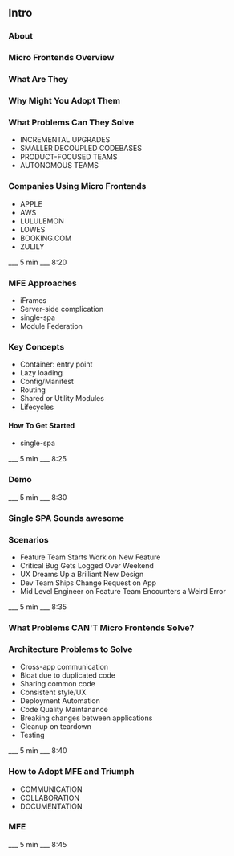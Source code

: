 ## Intro

### About 

### Micro Frontends Overview

### What Are They

### Why Might You Adopt Them

### What Problems Can They Solve

- INCREMENTAL UPGRADES
- SMALLER DECOUPLED CODEBASES
- PRODUCT-FOCUSED TEAMS
- AUTONOMOUS TEAMS

### Companies Using Micro Frontends

- APPLE
- AWS
- LULULEMON
- LOWES
- BOOKING.COM
- ZULILY

___ 5 min ___ 8:20

### MFE Approaches

- iFrames
- Server-side complication
- single-spa
- Module Federation

### Key Concepts

- Container: entry point
- Lazy loading
- Config/Manifest
- Routing
- Shared or Utility Modules
- Lifecycles

#### How To Get Started

- single-spa

___ 5 min ___ 8:25

### Demo

___ 5 min ___ 8:30

### Single SPA Sounds awesome

### Scenarios

- Feature Team Starts Work on New Feature
- Critical Bug Gets Logged Over Weekend
- UX Dreams Up a Brilliant New Design
- Dev Team Ships Change Request on App
- Mid Level Engineer on Feature Team Encounters a Weird Error

___ 5 min ___ 8:35

### What Problems CAN'T Micro Frontends Solve?

### Architecture Problems to Solve

- Cross-app communication
- Bloat due to duplicated code
- Sharing common code
- Consistent style/UX
- Deployment Automation
- Code Quality Maintanance
- Breaking changes between applications
- Cleanup on teardown
- Testing

___ 5 min ___ 8:40

### How to Adopt MFE and Triumph

- COMMUNICATION
- COLLABORATION
- DOCUMENTATION

### MFE 

___ 5 min ___ 8:45
